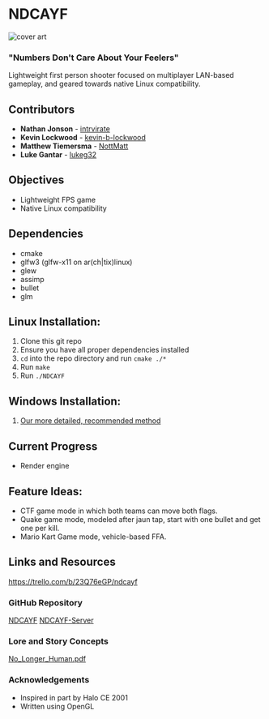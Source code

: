 # NDCAYF 
![cover art](/lore/coverart.png)
### "Numbers Don't Care About Your Feelers"
Lightweight first person shooter focused on multiplayer LAN-based gameplay, and geared towards native Linux compatibility.

## Contributors
* **Nathan Jonson** - [intrvirate](https://github.com/intrvirate)
* **Kevin Lockwood** - [kevin-b-lockwood](https://github.com/kevin-b-lockwood)
* **Matthew Tiemersma** - [NottMatt](https://github.com/NottMatt)
* **Luke Gantar** - [lukeg32](https://github.com/lukeg32)

## Objectives
* Lightweight FPS game
* Native Linux compatibility


## Dependencies
* cmake
* glfw3 (glfw-x11 on ar(ch|tix)linux)
* glew
* assimp
* bullet
* glm

## Linux Installation:
1. Clone this git repo
2. Ensure you have all proper dependencies installed
3. `cd` into the repo directory and run `cmake ./*`
4. Run `make`
5. Run `./NDCAYF`

## Windows Installation:
1. [Our more detailed, recommended method](https://wiki.artixlinux.org/Main/Installation)

## Current Progress
* Render engine

## Feature Ideas:
* CTF game mode in which both teams can move both flags.
* Quake game mode, modeled after jaun tap, start with one bullet and get one per kill.
* Mario Kart Game mode, vehicle-based FFA.

## Links and Resources
https://trello.com/b/23Q76eGP/ndcayf

### GitHub Repository
[NDCAYF](https://github.com/intrvirate/NDCAYF)
[NDCAYF-Server](https://github.com/lukeg32/NDCAYF-Server)

### Lore and Story Concepts
[No_Longer_Human.pdf](https://github.com/intrvirate/NDCAYF/tree/master/lore)

### Acknowledgements
* Inspired in part by Halo CE 2001
* Written using OpenGL
